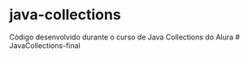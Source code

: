 # java-collections
Código desenvolvido durante o curso de Java Collections do Alura
#   J a v a C o l l e c t i o n s - f i n a l  
 